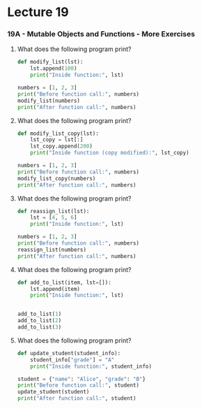 # Lecture 19 

### 19A - Mutable Objects and Functions - More Exercises

1. What does the following program print?

   ```python
   def modify_list(lst):
       lst.append(100)
       print("Inside function:", lst)

   numbers = [1, 2, 3]
   print("Before function call:", numbers)
   modify_list(numbers)
   print("After function call:", numbers)

   ```

2. What does the following program print?

   ```python
   def modify_list_copy(lst):
       lst_copy = lst[:]  
       lst_copy.append(200)
       print("Inside function (copy modified):", lst_copy)

   numbers = [1, 2, 3]
   print("Before function call:", numbers)
   modify_list_copy(numbers)
   print("After function call:", numbers)
   ```
3. What does the following program print?

   ```python
   def reassign_list(lst):
       lst = [4, 5, 6] 
       print("Inside function:", lst)

   numbers = [1, 2, 3]
   print("Before function call:", numbers)
   reassign_list(numbers)
   print("After function call:", numbers)

   ```
4. What does the following program print?

   ```python
   def add_to_list(item, lst=[]):
       lst.append(item)
       print("Inside function:", lst)


   add_to_list(1)  
   add_to_list(2)  
   add_to_list(3)  

    ```
6. What does the following program print?

   ```python
   def update_student(student_info):
       student_info["grade"] = "A"
       print("Inside function:", student_info)

   student = {"name": "Alice", "grade": "B"}
   print("Before function call:", student)
   update_student(student)
   print("After function call:", student)

  ```

